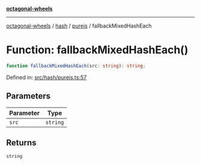 [**octagonal-wheels**](../../../../../../README.md)

***

[octagonal-wheels](../../../../../../globals.md) / [hash](../../../README.md) / [purejs](../README.md) / fallbackMixedHashEach

# Function: fallbackMixedHashEach()

```ts
function fallbackMixedHashEach(src: string): string;
```

Defined in: [src/hash/purejs.ts:57](https://github.com/vrtmrz/octagonal-wheels/blob/main/src/hash/purejs.ts#L57)

## Parameters

| Parameter | Type |
| ------ | ------ |
| `src` | `string` |

## Returns

`string`
